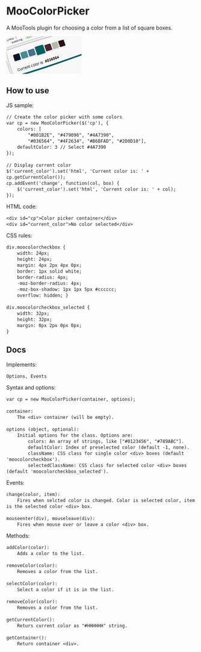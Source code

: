 MooColorPicker
==============

A MooTools plugin for choosing a color from a list of square boxes.

![Screenshot](http://github.com/lorenzos/MooColorPicker/raw/master/Graphics/logo.png)


How to use
----------

JS sample:

	// Create the color picker with some colors
	var cp = new MooColorPicker($('cp'), {
		colors: [
			"#001B2E", "#479096", "#4A7390",
			"#036564", "#4F2634", "#B6BFAD", "#2D0D10"],
		defaultColor: 3 // Select #4A7390
	});

	// Display current color
	$('current_color').set('html', 'Current color is: ' + cp.getCurrentColor());
	cp.addEvent('change', function(col, box) {
		$('current_color').set('html', 'Current color is: ' + col);
	});
	
HTML code:

	<div id="cp">Color picker container</div>
	<div id="current_color">No color selected</div>
	
CSS rules:
	
	div.moocolorcheckbox {
		width: 24px;
		height: 24px;
		margin: 4px 2px 4px 0px;
		border: 1px solid white;
		border-radius: 4px;
		-moz-border-radius: 4px;
		-moz-box-shadow: 1px 1px 5px #cccccc;
		overflow: hidden; }

	div.moocolorcheckbox_selected {
		width: 32px;
		height: 32px;
		margin: 0px 2px 0px 0px;
	}


Docs
----------

Implements:

	Options, Events

Syntax and options:

	var cp = new MooColorPicker(container, options);
	
	container: 
		The <div> container (will be empty).
	
	options (object, optional): 
		Initial options for the class. Options are:
			colors: An array of strings, like ["#0123456", "#789ABC"].
			defaultColor: Index of preselected color (default -1, none).
			className: CSS class for single color <div> boxes (default 'moocolorcheckbox').
			selectedClassName: CSS class for selected color <div> boxes (default 'moocolorcheckbox_selected').

Events:

	change(color, item): 
		Fires when selcted color is changed. Color is selected color, item is the selected color <div> box.
	
	mouseenter(div), mouseleave(div):
		Fires when mouse over or leave a color <div> box.

Methods:

	addColor(color): 
		Adds a color to the list.
	
	removeColor(color): 
		Removes a color from the list.
	
	selectColor(color): 
		Select a color if it is in the list.
	
	removeColor(color): 
		Removes a color from the list.
	
	getCurrentColor():
		Returs current color as "#HHHHHH" string.
	
	getContainer():
		Return container <div>.
